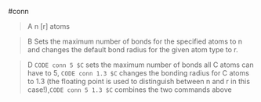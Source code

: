 #conn

>A n [r] atoms

>B Sets the maximum number of bonds for the specified  atoms to n and changes the default bond radius for the given atom type to r.

>D `CODE conn 5 $C` sets the maximum number of bonds all C atoms can have to 5,
`CODE conn 1.3 $C` changes the bonding radius for C atoms to 1.3 (the floating point is used to distinguish between n and r in this case!),`CODE conn 5 1.3 $C` combines the two commands above
